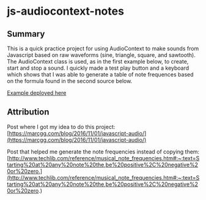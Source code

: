# js-audiocontext-notes

## Summary

This is a quick practice project for using AudioContext to make sounds from Javascript based on raw waveforms (sine, triangle, square, and sawtooth). The AudioContext class is used, as in the first example below, to create, start and stop a sound. I quickly made a test play button and a keyboard which shows that I was able to generate a table of note frequences based on the formula found in the second source below.

[Example deployed here](http://www.techlib.com/reference/musical_note_frequencies.htm#:~:text=Starting%20at%20any%20note%20the,be%20positive%2C%20negative%20or%20zero.)

## Attribution 

Post where I got my idea to do this project: [https://marcgg.com/blog/2016/11/01/javascript-audio/](https://marcgg.com/blog/2016/11/01/javascript-audio/) 

Post that helped me generate the note frequencies instead of copying them: [http://www.techlib.com/reference/musical_note_frequencies.htm#:~:text=Starting%20at%20any%20note%20the,be%20positive%2C%20negative%20or%20zero.](http://www.techlib.com/reference/musical_note_frequencies.htm#:~:text=Starting%20at%20any%20note%20the,be%20positive%2C%20negative%20or%20zero.)
